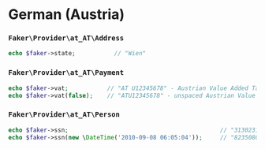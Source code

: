 # German (Austria)

### `Faker\Provider\at_AT\Address`

```php
echo $faker->state;           // "Wien"
```

### `Faker\Provider\at_AT\Payment`

```php
echo $faker->vat;           // "AT U12345678" - Austrian Value Added Tax number
echo $faker->vat(false);    // "ATU12345678" - unspaced Austrian Value Added Tax number
```

### `Faker\Provider\at_AT\Person`

```php
echo $faker->ssn;                                           // "3130231169" - Austrian Social Security number
echo $faker->ssn(new \DateTime('2010-09-08 06:05:04'));     // "8235080910" - Austrian Social Security number for a specific birth date
```

